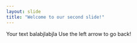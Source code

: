 ```yaml
---
layout: slide
title: "Welcome to our second slide!"
---
```

Your text balabjlabjla
Use the left arrow to go back!
